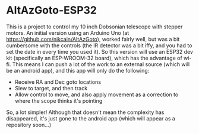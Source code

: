 # AltAzGoto-ESP32

This is a project to control my 10 inch Dobsonian telescope with stepper motors. An initial version using an Arduino Uno (at https://github.com/nikcain/AltAzGoto), worked fairly well, but was a bit cumbersome with the controls (the IR detector was a bit iffy, and you had to set the date in every time you used it). So this version will use an ESP32 dev kit (specifically an ESP-WROOM-32 board), which has the advantage of wi-fi. This means I can push a lot of the work to an external source (which will be an android app), and this app will only do the following:
* Receive RA and Dec goto locations
* Slew to target, and then track
* Allow control to move, and also apply movement as a correction to where the scope thinks it's pointing

So, a lot simpler! Although that doesn't mean the complexity has disappeared, it's just gone to the android app (which will appear as a repository soon...)
